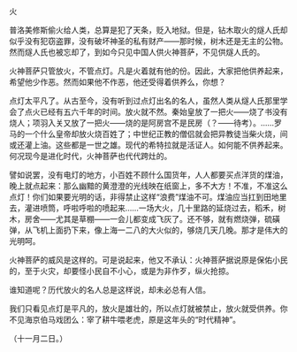 火

  

普洛美修斯偷火给人类，总算是犯了天条，贬入地狱。但是，钻木取火的燧人氏却似乎没有犯窃盗罪，没有破坏神圣的私有财产——那时候，树木还是无主的公物。然而燧人氏也被忘却了，到如今只见中国人供火神菩萨，不见供燧人氏的。

火神菩萨只管放火，不管点灯。凡是火着就有他的份。因此，大家把他供养起来，希望他少作恶。然而如果他不作恶，他还受得着供养么，你想？

点灯太平凡了。从古至今，没有听到过点灯出名的名人，虽然人类从燧人氏那里学会了点火已经有五六千年的时间。放火就不然。秦始皇放了一把火——烧了书没有烧人；项羽入关又放了一把火——烧的是阿房宫不是民房（？——待考）。……罗马的一个什么皇帝却放火烧百姓了；中世纪正教的僧侣就会把异教徒当柴火烧，间或还灌上油。这些都是一世之雄。现代的希特拉就是活证人。如何能不供养起来。何况现今是进化时代，火神菩萨也代代跨灶的。

譬如说罢，没有电灯的地方，小百姓不顾什么国货年，人人都要买点洋货的煤油，晚上就点起来：那么幽黯的黄澄澄的光线映在纸窗上，多不大方！不准，不准这么点灯！你们如果要光明的话，非得禁止这样“浪费”煤油不可。煤油应当扛到田地里去，灌进喷筒，呼啦呼啦的喷起来……一场大火，几十里路的延烧过去，稻禾，树木，房舍——尤其是草棚——一会儿都变成飞灰了。还不够，就有燃烧弹，硫磺弹，从飞机上面扔下来，像上海一二八的大火似的，够烧几天几晚。那才是伟大的光明呵。

火神菩萨的威风是这样的。可是说起来，他又不承认：火神菩萨据说原是保佑小民的，至于火灾，却要怪小民自不小心，或是为非作歹，纵火抢掠。

谁知道呢？历代放火的名人总是这样说，却未必总有人信。

我们只看见点灯是平凡的，放火是雄壮的，所以点灯就被禁止，放火就受供养。你不见海京伯马戏团么：宰了耕牛喂老虎，原是这年头的“时代精神”。

  

（十一月二日。）